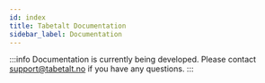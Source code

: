 ```yaml
---
id: index
title: Tabetalt Documentation
sidebar_label: Documentation
---
```


:::info
Documentation is currently being developed. Please contact support@tabetalt.no if you have any questions.
:::

